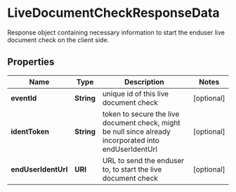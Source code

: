 

# LiveDocumentCheckResponseData

Response object containing necessary information to start the enduser live document check on the client side.

## Properties

| Name | Type | Description | Notes |
|------------ | ------------- | ------------- | -------------|
|**eventId** | **String** | unique id of this live document check |  [optional] |
|**identToken** | **String** | token to secure the live document check, might be null since already incorporated into endUserIdentUrl |  [optional] |
|**endUserIdentUrl** | **URI** | URL to send the enduser to, to start the live document check |  [optional] |



